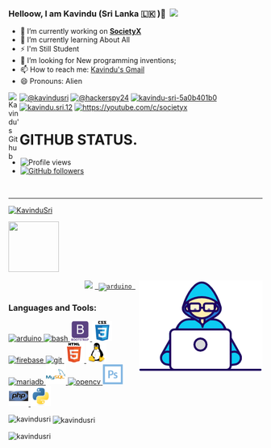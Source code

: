 ### Helloow, I am Kavindu (Sri Lanka 🇱🇰 )👋 &nbsp;<img src="https://github.com/TheDudeThatCode/TheDudeThatCode/blob/master/Assets/Earth.gif" width="24px">



- 🔭 I’m currently working on **[SocietyX](https://www.youtube.com/c/societyx)**
- 🌱 I’m currently learning About All
- ⚡️ I'm Still Student
- 🤔 I’m looking for New programming inventions;
- 📫 How to reach me: [Kavindu's Gmail](kavindusri2005@gmail.com)
- 😄 Pronouns: Alien

<div align="left">
<a href="https://github.com/KavinduSri">
  <img align="left" alt="Kavindu's Github" width="22px" src="https://cdn.jsdelivr.net/npm/simple-icons@v3/icons/github.svg" />
</a>
  <a href="https://www.hackerrank.com/kavindusri" target="blank"><img align="center" src="https://raw.githubusercontent.com/rahuldkjain/github-profile-readme-generator/master/src/images/icons/Social/hackerrank.svg" alt="@kavindusri" height="30" width="40" /></a>
<a href="https://codepen.io/hackerspy24" target="blank"><img align="center" src="https://raw.githubusercontent.com/rahuldkjain/github-profile-readme-generator/master/src/images/icons/Social/codepen.svg" alt="@hackerspy24" height="30" width="40" /></a>
<a href="https://linkedin.com/in/kavindu-sri-5a0b401b0" target="blank"><img align="center" src="https://raw.githubusercontent.com/rahuldkjain/github-profile-readme-generator/master/src/images/icons/Social/linked-in-alt.svg" alt="kavindu-sri-5a0b401b0" height="30" width="40" /></a>
<a href="https://fb.com/kavindu.sri.12" target="blank"><img align="center" src="https://raw.githubusercontent.com/rahuldkjain/github-profile-readme-generator/master/src/images/icons/Social/facebook.svg" alt="kavindu.sri.12" height="30" width="40" /></a>
<a href="/https://youtube.com/c/societyx" target="blank"><img align="center" src="https://raw.githubusercontent.com/rahuldkjain/github-profile-readme-generator/master/src/images/icons/Social/youtube.svg" alt="https://youtube.com/c/societyx" height="30" width="40" /></a>
 <br>


</div>

  
  # GITHUB STATUS.
- ![Profile views](https://gpvc.arturio.dev/KavinduSri)
- [![GitHub followers](https://img.shields.io/github/followers/KavinduSri?label=Followers)](https://github.com/KavinduSri?tab=followers)
  






</p>


<!--rule -->
<br>
<hr style="height:2px;border-width:0;color:gray;background-color:gray">

  <p align="left"> <a href="https://github-profile-trophy.vercel.app/?username=KavinduSri"><img src="https://github-profile-trophy.vercel.app/?username=KavinduSri" alt="KavinduSri" /></a> </p>

  <p align="left"> 
  <img src='https://images.credly.com/size/340x340/images/af8c6b4e-fc31-47c4-8dcb-eb7a2065dc5b/I2CS__1_.png' style="width:100px; height:100px;">
  </p>

 

<div align="right">
<img align="right" src="https://github.com/RazorKenway/RazorKenway/blob/main/Developer.gif"/>
<code><img width="10%"  src="https://www.vectorlogo.zone/logos/python/python-ar21.svg"></code>
<code><a href="https://www.arduino.cc/" target="_blank"> <img src="https://cdn.worldvectorlogo.com/logos/arduino-1.svg" alt="arduino" width="40" height="40"/> </a> <a></code>
</div>

<h3 align="left">Languages and Tools:</h3>
<p align="left"> <a href="https://www.arduino.cc/" target="_blank"> <img src="https://cdn.worldvectorlogo.com/logos/arduino-1.svg" alt="arduino" width="40" height="40"/> </a> <a href="https://www.gnu.org/software/bash/" target="_blank"> <img src="https://www.vectorlogo.zone/logos/gnu_bash/gnu_bash-icon.svg" alt="bash" width="40" height="40"/> </a> <a href="https://getbootstrap.com" target="_blank"> <img src="https://raw.githubusercontent.com/devicons/devicon/master/icons/bootstrap/bootstrap-plain-wordmark.svg" alt="bootstrap" width="40" height="40"/> </a> <a href="https://www.w3schools.com/css/" target="_blank"> <img src="https://raw.githubusercontent.com/devicons/devicon/master/icons/css3/css3-original-wordmark.svg" alt="css3" width="40" height="40"/> </a> <a href="https://firebase.google.com/" target="_blank"> <img src="https://www.vectorlogo.zone/logos/firebase/firebase-icon.svg" alt="firebase" width="40" height="40"/> </a> <a href="https://git-scm.com/" target="_blank"> <img src="https://www.vectorlogo.zone/logos/git-scm/git-scm-icon.svg" alt="git" width="40" height="40"/> </a> <a href="https://www.w3.org/html/" target="_blank"> <img src="https://raw.githubusercontent.com/devicons/devicon/master/icons/html5/html5-original-wordmark.svg" alt="html5" width="40" height="40"/> </a> <a href="https://www.linux.org/" target="_blank"> <img src="https://raw.githubusercontent.com/devicons/devicon/master/icons/linux/linux-original.svg" alt="linux" width="40" height="40"/> </a> <a href="https://mariadb.org/" target="_blank"> <img src="https://www.vectorlogo.zone/logos/mariadb/mariadb-icon.svg" alt="mariadb" width="40" height="40"/> </a> <a href="https://www.mysql.com/" target="_blank"> <img src="https://raw.githubusercontent.com/devicons/devicon/master/icons/mysql/mysql-original-wordmark.svg" alt="mysql" width="40" height="40"/> </a> <a href="https://opencv.org/" target="_blank"> <img src="https://www.vectorlogo.zone/logos/opencv/opencv-icon.svg" alt="opencv" width="40" height="40"/> </a> <a href="https://www.photoshop.com/en" target="_blank"> <img src="https://raw.githubusercontent.com/devicons/devicon/master/icons/photoshop/photoshop-line.svg" alt="photoshop" width="40" height="40"/> </a> <a href="https://www.php.net" target="_blank"> <img src="https://raw.githubusercontent.com/devicons/devicon/master/icons/php/php-original.svg" alt="php" width="40" height="40"/> </a> <a href="https://www.python.org" target="_blank"> <img src="https://raw.githubusercontent.com/devicons/devicon/master/icons/python/python-original.svg" alt="python" width="40" height="40"/> </a> </p>

 

<p><img align="left" src="https://github-readme-stats.vercel.app/api/top-langs?username=KavinduSri&show_icons=true&theme=dark&title_color=0fc3ff&text_color=00ff1e&bg_color=000000&hide_border=true&locale=en&layout=compact" alt="kavindusri" /></p>

<p>&nbsp;<img align="center" src="https://github-readme-stats.vercel.app/api?username=KavinduSri&show_icons=true&theme=dark&title_color=24deff&text_color=ff0000&hide_border=true&locale=en" alt="kavindusri" /></p>

<p><img align="center" src="https://github-readme-streak-stats.herokuapp.com/?user=KavinduSri&theme=dark" alt="kavindusri" /></p>

